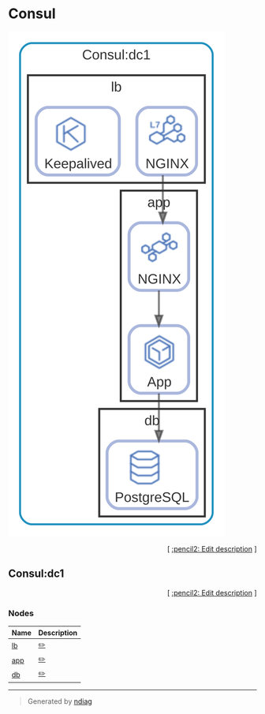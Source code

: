 # Consul

![view](layer-consul.svg)



<p align="right">
  [ <a href="../../ndiag.descriptions/_layer-consul.md">:pencil2: Edit description</a> ]
</p>


## Consul:dc1



<p align="right">
  [ <a href="../../ndiag.descriptions/_cluster-consul_dc1.md">:pencil2: Edit description</a> ]
</p>


### Nodes

| Name | Description |
| --- | --- |
| [lb](node-lb.md) | <a href="../../ndiag.descriptions/_node-lb.md">:pencil2:</a> |
| [app](node-app.md) | <a href="../../ndiag.descriptions/_node-app.md">:pencil2:</a> |
| [db](node-db.md) | <a href="../../ndiag.descriptions/_node-db.md">:pencil2:</a> |

---

> Generated by [ndiag](https://github.com/k1LoW/ndiag)
